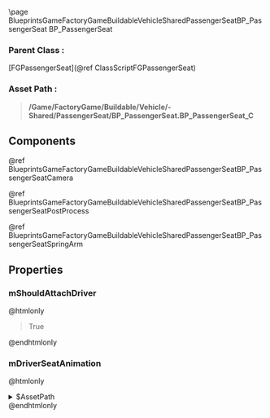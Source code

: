 \page BlueprintsGameFactoryGameBuildableVehicleSharedPassengerSeatBP_PassengerSeat BP_PassengerSeat
### Parent Class :
[FGPassengerSeat](@ref ClassScriptFGPassengerSeat)
### Asset Path :
<b><blockquote>/Game/FactoryGame/Buildable/Vehicle/-Shared/PassengerSeat/BP_PassengerSeat.BP_PassengerSeat_C</blockquote></b>
## Components

@ref BlueprintsGameFactoryGameBuildableVehicleSharedPassengerSeatBP_PassengerSeatCamera

@ref BlueprintsGameFactoryGameBuildableVehicleSharedPassengerSeatBP_PassengerSeatPostProcess

@ref BlueprintsGameFactoryGameBuildableVehicleSharedPassengerSeatBP_PassengerSeatSpringArm

## Properties

### mShouldAttachDriver
@htmlonly
<blockquote>True</blockquote>
@endhtmlonly

### mDriverSeatAnimation
@htmlonly
<details>
 <summary>$AssetPath</summary>
<b><a href="_blueprints_game_factory_game_character_player_animation_third_person_vehicle_sit_idle.html"><blockquote>VehicleSitIdle</blockquote></a></b>
</details>
@endhtmlonly

